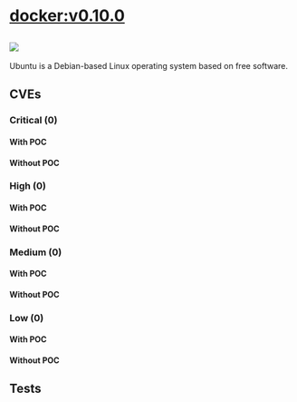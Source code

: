# [docker:v0.10.0](https://hub.docker.com/_/docker?tab=tags)
![](https://img.shields.io/static/v1?label=tag&message=v0.10.0&color=blue)
---
<p>
Ubuntu is a Debian-based Linux operating system based on free software.
</p>

## CVEs
### Critical (0)
#### With POC

#### Without POC


### High (0)
#### With POC

#### Without POC


### Medium (0)
#### With POC

#### Without POC


### Low (0)
#### With POC

#### Without POC


## Tests

